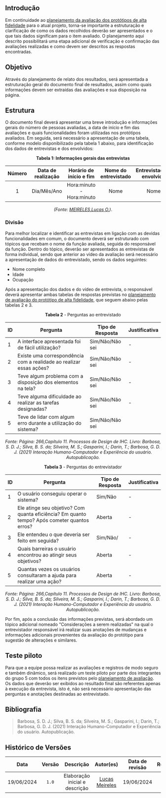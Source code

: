 ## Introdução

Em continuidade ao [planejamento da avaliação dos protótipos de alta fidelidade](pl_avaliacao_prototipo.md) para o atual projeto, torna-se importante a estruturação e clarificação de como os dados recolhidos deverão ser apresentados e o que tais dados significam para o item avaliado. O planejamento aqui descrito possibilitará uma etapa adicional de verificação e confirmação das avaliações realizadas e como devem ser descritos as respostas encontradas.

## Objetivo

Através do planejamento de relato dos resultados, será apresentada a estruturação geral do documento final de resultados, assim como quais informações devem ser extraídas das avaliações e sua disposição na página. 

## Estrutura

O documento final deverá apresentar uma breve introdução e informações gerais do número de pessoas avaliadas, a data de início e fim das avaliações e quais funcionalidades foram utilizadas nos protótipos avaliados.
Em seguida, será necessário a apresentação de uma tabela, conforme modelo disponibilizado pela tabela 1 abaixo, para identificação dos dados de entrevistas e dos envolvidos:

<center>

**Tabela 1: Informações gerais das entrevistas**

| Número | Data de realização | Horário de início e fim | Nome do entrevistado | Entrevistador(es) envolvido(s) | Funcionalidade apresentada |
| :----: | :----------------: | :---------------------: | :------------------: | :----------------------------: | :------------------------: |
| 1 | Dia/Mês/Ano | Hora:minuto - Hora:minuto | Nome | Nome(s) | Funcionalidade |

*(Fonte: [MEIRELES,Lucas O.](https://github.com/Katuner))*.

</center>

### Divisão

Para melhor localizar e identificar as entrevistas em ligação com as devidas funcionalidades em comum, o documento deverá ser estruturado com tópicos que recebam o nome da função avaliada, seguida do responsável da função. Dentro do tópico, deverão ser apresentados as entrevistas de forma individual, sendo que anterior ao vídeo da avaliação será necessário a apresentação de dados do entrevistado, sendo os dados seguintes:

- Nome completo
- Idade
- Ocupação

Após a apresentação dos dados e do vídeo de entrevista, o responsável deverá apresentar ambas tabelas de respostas previstas no [planejamento de avaliação do protótipo de alta fidelidade](pl_avaliacao_prototipo.md), que seguem abaixo pelas tabelas 2 e 3.

<center>

**Tabela 2** - Perguntas ao entrevistado

| ID  | Pergunta                                                            | Tipo de Resposta | Justificativa |
| --- | ------------------------------------------------------------------- | ---------------- | ------------- |
| 1   | A interface apresentada foi de fácil utilização?                    | Sim/Não/Não sei  | -             |
| 2   | Existe uma correspondência com a realidade ao realizar essas ações? | Sim/Não/Não sei  | -             |
| 3   | Teve algum problema com a disposição dos elementos na tela?         | Sim/Não/Não sei  | -             |
| 4   | Teve alguma dificuldade ao realizar as tarefas designadas?          | Sim/Não/Não sei  | -             |
| 5   | Teve de lidar com algum erro durante a utilização do sistema?       | Sim/Não/Não sei  |               |

*Fonte: Página: 266,Capítulo 11. Processos de Design de IHC. Livro: Barbosa, S. D. J.; Silva, B. S. da; Silveira, M. S.; Gasparini, I.; Darin, T.; Barbosa, G. D. J. (2021) Interação Humano-Computador e Experiência do usuário. Autopublicação.*

</center>

<center>

**Tabela 3** - Perguntas do entrevistador

| ID  | Pergunta                                                                                     | Tipo de Resposta | Justificativa |
| --- | -------------------------------------------------------------------------------------------- | ---------------- | ------------- |
| 1   | O usuário conseguiu operar o sistema?                                                        | Sim/Não          | -             |
| 2   | Ele atinge seu objetivo? Com quanta eficiência? Em quanto tempo? Após cometer quantos erros? | Aberta           | -             |
| 3   | Ele entendeu o que deveria ser feito em seguida?                                             | Sim/Não/         | -             |
| 4   | Quais barreiras o usuário encontrou ao atingir seus objetivos?                               | Aberta           | -             |
| 5   | Quantas vezes os usuários consultaram a ajuda para realizar uma ação?                        | Aberta           | -             |

*Fonte: Página: 266,Capítulo 11. Processos de Design de IHC. Livro: Barbosa, S. D. J.; Silva, B. S. da; Silveira, M. S.; Gasparini, I.; Darin, T.; Barbosa, G. D. J. (2021) Interação Humano-Computador e Experiência do usuário. Autopublicação.*

</center>

Por fim, após a conclusão das informações previstas, será abordado um tópico adicional nomeado "Considerações a serem realizadas" na qual o entrevistador responsável irá realizar suas anotações de mudanças e informações adicionais provenientes da avaliação do protótipo para sugestão de alterações e similares.

## Teste piloto

Para que a equipe possa realizar as avaliações e registros de modo seguro e também dinâmico, será realizado um teste piloto por parte dos integrantes do grupo 5 com todos os itens previstos pelo [planejamento de avaliação](pl_avaliacao_prototipo.md). Os dados que deverão ser exibidos ao resultado final são referentes apenas à execução da entrevista, isto é, não será necessário apresentação das perguntas e anotações destinadas ao entrevistado.

## Bibliografia

> Barbosa, S. D. J.; Silva, B. S. da; Silveira, M. S.; Gasparini, I.; Darin, T.; Barbosa, G. D. J. (2021) Interação Humano-Computador e Experiência do usuário. Autopublicação.

## Histórico de Versões 

|         Data          | Versão |            Descrição            |                  Autor(es)                  | Data de revisão | Revisor(es) |
| :-------------------: | :----: | :-----------------------------: | :-----------------------------------------: | :-------------: | :---------: |
| 19/06/2024 | `1.0` | Elaboração inicial e descrição | [Lucas Meireles](https://github.com/Katuner)             |      19/06/2024          |    [Cainã Valença](https://github.com/freitasc)         |
